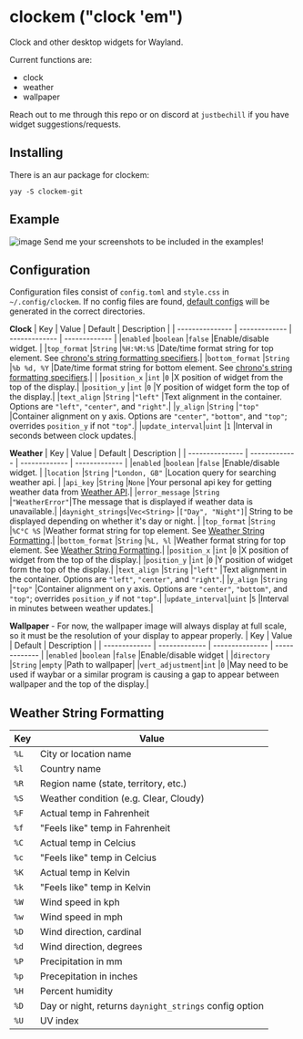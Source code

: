 # clockem ("clock 'em")
Clock and other desktop widgets for Wayland.

Current functions are:
- clock
- weather
- wallpaper

Reach out to me through this repo or on discord at `justbechill` if you have widget suggestions/requests.

## Installing
There is an aur package for clockem:
```
yay -S clockem-git
```

## Example
![image](https://github.com/user-attachments/assets/1bbc2ff1-c1d5-4895-8a21-f6e4608cba2f)
Send me your screenshots to be included in the examples!

## Configuration
Configuration files consist of `config.toml` and `style.css` in `~/.config/clockem`. If no config files are found, [default configs](https://github.com/JustBeChill/clockem/tree/main/default-configs) will be generated in the correct directories.

**Clock**
|       Key       |     Value     | Default        |  Description  |
| --------------- | ------------- | ------------- | ------------- |
|`enabled`        |`boolean`      |`false`        |Enable/disable widget.       |
|`top_format`     |`String`       |`%H:%M:%S`     |Date/time format string for top element. See [chrono's string formatting specifiers](https://docs.rs/chrono/latest/chrono/format/strftime/index.html#specifiers).|
|`bottom_format`  |`String`       |`%b %d, %Y`    |Date/time format string for bottom element. See [chrono's string formatting specifiers](https://docs.rs/chrono/latest/chrono/format/strftime/index.html#specifiers).|               |
|`position_x`     |`int`          |`0`            |X position of widget from the top of the display.|
|`position_y`     |`int`          |`0`            |Y position of widget form the top of the display.|
|`text_align`     |`String`       |`"left"`       |Text alignment in the container. Options are `"left"`, `"center"`, and `"right"`.|
|`y_align`        |`String`       |`"top"`        |Container alignment on y axis. Options are `"center"`, `"bottom"`, and `"top"`; overrides `position_y` if not `"top"`.|
|`update_interval`|`uint`         |`1`            |Interval in seconds between clock updates.|

**Weather**
|       Key       |     Value     | Default        |  Description  |
| --------------- | ------------- | ------------- | ------------- |
|`enabled`        |`boolean`      |`false`        |Enable/disable widget.       |
|`location`       |`String`       |`"London, GB"` |Location query for searching weather api. |
|`api_key`        |`String`       |`None`         |Your personal api key for getting weather data from [Weather API](https://www.weatherapi.com/).|
|`error_message`  |`String`       |`"WeatherError"`|The message that is displayed if weather data is unavailable.|
|`daynight_strings`|`Vec<String>` |`["Day", "Night"]`| String to be displayed depending on whether it's day or night. |
|`top_format`     |`String`       |`%C°C %S`     |Weather format string for top element. See [Weather String Formatting](#weather-string-formatting).|
|`bottom_format`  |`String`       |`%L, %l`    |Weather format string for top element. See [Weather String Formatting](#weather-string-formatting).|
|`position_x`     |`int`          |`0`            |X position of widget from the top of the display.|
|`position_y`     |`int`          |`0`            |Y position of widget form the top of the display.|
|`text_align`     |`String`       |`"left"`       |Text alignment in the container. Options are `"left"`, `"center"`, and `"right"`.|
|`y_align`        |`String`       |`"top"`        |Container alignment on y axis. Options are `"center"`, `"bottom"`, and `"top"`; overrides `position_y` if not `"top"`.|
|`update_interval`|`uint`         |`5`            |Interval in minutes between weather updates.|

**Wallpaper** - For now, the wallpaper image will always display at full scale, so it must be the resolution of your display to appear properly.
|      Key      |     Value     | Default         |  Description  |
| ------------- | ------------- | --------------- | ------------- |
|`enabled`      |`boolean`      |`false`          |Enable/disable widget       |
|`directory`    |`String`       |`empty`          |Path to wallpaper|
|`vert_adjustment`|`int`       |`0`               |May need to be used if waybar or a similar program is causing a gap to appear between wallpaper and the top of the display.|

## Weather String Formatting
|   Key   |   Value  |
| ------- | -------- |
|`%L`     |City or location name                 |
|`%l`     |Country name                          |
|`%R`     |Region name (state, territory, etc.)  |
|`%S`     |Weather condition (e.g. Clear, Cloudy)|
|`%F`     |Actual temp in Fahrenheit             |
|`%f`     |"Feels like" temp in Fahrenheit       |
|`%C`     |Actual temp in Celcius                |
|`%c`     |"Feels like" temp in Celcius          |
|`%K`     |Actual temp in Kelvin                 |
|`%k`     |"Feels like" temp in Kelvin           |
|`%W`     |Wind speed in kph                     |
|`%w`     |Wind speed in mph                     |
|`%D`     |Wind direction, cardinal              |
|`%d`     |Wind direction, degrees               |
|`%P`     |Precipitation in mm                   |
|`%p`     |Precepitation in inches               |
|`%H`     |Percent humidity                      |
|`%D`     |Day or night, returns `daynight_strings` config option |
|`%U`     |UV index                              |
